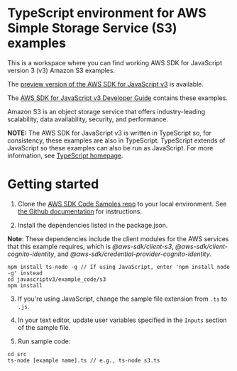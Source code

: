 # TypeScript environment for AWS Simple Storage Service (S3) examples
This is a workspace where you can find working AWS SDK for JavaScript version 3 (v3) Amazon S3 examples. 

The [preview version of the AWS SDK for JavaScript v3](https://github.com/aws/aws-sdk-js-v3) is available. 

The [AWS SDK for JavaScript v3 Developer Guide](https://docs.aws.amazon.com/sdk-for-javascript/v3/developer-guide/s3-examples.html) contains these examples.

Amazon S3 is an object storage service that offers industry-leading scalability, data availability, security, and performance.

**NOTE:** The AWS SDK for JavaScript v3 is written in TypeScript so, for consistency, these examples are also in TypeScript. TypeScript extends of JavaScript so these examples can also be run as JavaScript. For more information, see [TypeScript homepage](https://www.typescriptlang.org/).


# Getting started

1. Clone the [AWS SDK Code Samples repo](https://github.com/awsdocs/aws-doc-sdk-examples) to your local environment. See [the Github documentation](https://docs.github.com/en/github/creating-cloning-and-archiving-repositories/cloning-a-repository) for instructions.

2. Install the dependencies listed in the package.json.

**Note**: These dependencies include the client modules for the AWS services that this example requires, 
which is *@aws-sdk/client-s3*, *@aws-sdk/client-cognito-identity*, and 
*@aws-sdk/credential-provider-cognito-identity*.
```
npm install ts-node -g // If using JavaScript, enter 'npm install node -g' instead
cd javascriptv3/example_code/s3
npm install
```
3. If you're using JavaScript, change the sample file extension from ```.ts``` to ```.js```.


4. In your text editor, update user variables specified in the ```Inputs``` section of the sample file.

5. Run sample code:
```
cd src
ts-node [example name].ts // e.g., ts-node s3.ts
```
